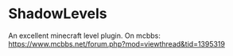# ShadowLevels

An excellent minecraft level plugin.
On mcbbs: https://www.mcbbs.net/forum.php?mod=viewthread&tid=1395319

